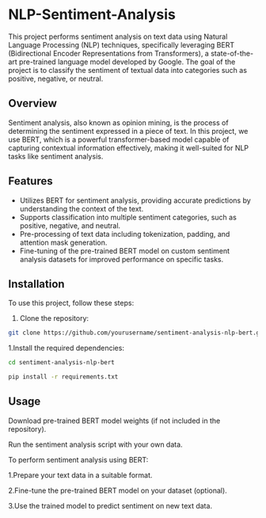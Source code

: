 # NLP-Sentiment-Analysis
This project performs sentiment analysis on text data using Natural Language Processing (NLP) techniques, specifically leveraging BERT (Bidirectional Encoder Representations from Transformers), a state-of-the-art pre-trained language model developed by Google. The goal of the project is to classify the sentiment of textual data into categories such as positive, negative, or neutral.
## Overview
Sentiment analysis, also known as opinion mining, is the process of determining the sentiment expressed in a piece of text. In this project, we use BERT, which is a powerful transformer-based model capable of capturing contextual information effectively, making it well-suited for NLP tasks like sentiment analysis.

## Features

- Utilizes BERT for sentiment analysis, providing accurate predictions by understanding the context of the text.
- Supports classification into multiple sentiment categories, such as positive, negative, and neutral.
- Pre-processing of text data including tokenization, padding, and attention mask generation.
- Fine-tuning of the pre-trained BERT model on custom sentiment analysis datasets for improved performance on specific tasks.

## Installation

To use this project, follow these steps:

1. Clone the repository:

```bash
git clone https://github.com/yourusername/sentiment-analysis-nlp-bert.git
```

1.Install the required dependencies:

```bash
cd sentiment-analysis-nlp-bert

pip install -r requirements.txt
```

## Usage

Download pre-trained BERT model weights (if not included in the repository).

Run the sentiment analysis script with your own data.


To perform sentiment analysis using BERT:

1.Prepare your text data in a suitable format.

2.Fine-tune the pre-trained BERT model on your dataset (optional).

3.Use the trained model to predict sentiment on new text data.



